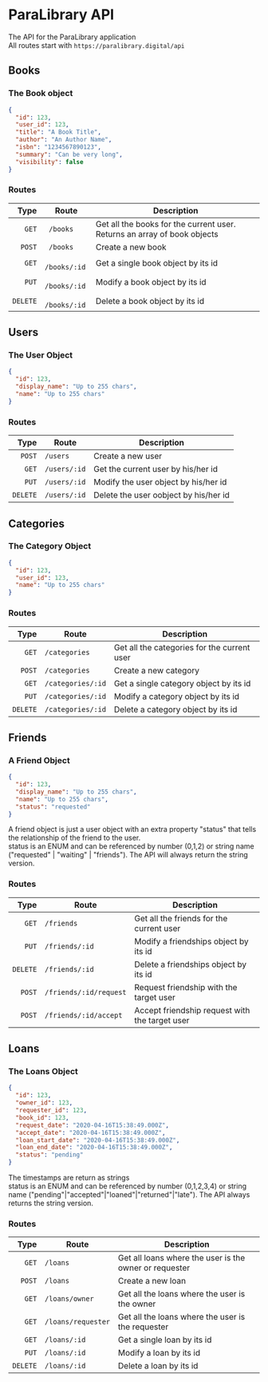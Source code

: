# ParaLibrary API
The API for the ParaLibrary application\
All routes start with `https://paralibrary.digital/api`

## Books
### The Book object
```json
{
  "id": 123,
  "user_id": 123,
  "title": "A Book Title",
  "author": "An Author Name",
  "isbn": "1234567890123",
  "summary": "Can be very long",
  "visibility": false
}
```
### Routes
   Type | Route | Description 
  ---:| --- | --- 
`   GET`|` /books`     | Get all the books for the current user. Returns an array of book objects
`  POST`|` /books`     | Create a new book
`   GET`|` /books/:id` | Get a single book object by its id
`   PUT`|` /books/:id` | Modify a book object by its id
`DELETE`|` /books/:id` | Delete a book object by its id

## Users
### The User Object
```json
{
  "id": 123,
  "display_name": "Up to 255 chars",
  "name": "Up to 255 chars"
}
```
### Routes
 Type | Route | Description 
 ---:| --- | --- 
`  POST`|`/users`     | Create a new user
`   GET`|`/users/:id` | Get the current user by his/her id
`   PUT`|`/users/:id` | Modify the user object by his/her id
`DELETE`|`/users/:id` | Delete the user oobject by his/her id

## Categories
### The Category Object
```json
{
  "id": 123,
  "user_id": 123,
  "name": "Up to 255 chars"
}
```
### Routes
 Type | Route | Description 
 ---:| --- | --- 
`   GET`|`/categories`     | Get all the categories for the current user
`  POST`|`/categories`     | Create a new category
`   GET`|`/categories/:id` | Get a single category object by its id
`   PUT`|`/categories/:id` | Modify a category object by its id
`DELETE`|`/categories/:id` | Delete a category object by its id

## Friends
### A Friend Object
```json
{
  "id": 123,
  "display_name": "Up to 255 chars",
  "name": "Up to 255 chars",
  "status": "requested"
}
```
A friend object is just a user object with an extra property "status" that tells the relationship of the friend to the user.\
status is an ENUM and can be referenced by number (0,1,2) or string name ("requested" | "waiting" | "friends"). The API will always return the string version.
### Routes
 Type | Route | Description 
 ---:| --- | --- 
`   GET`|`/friends`             | Get all the friends for the current user
`   PUT`|`/friends/:id`         | Modify a friendships object by its id
`DELETE`|`/friends/:id`         | Delete a friendships object by its id
`  POST`|`/friends/:id/request` | Request friendship with the target user
`  POST`|`/friends/:id/accept`  | Accept friendship request with the target user

## Loans
### The Loans Object
```json
{
  "id": 123,
  "owner_id": 123,
  "requester_id": 123,
  "book_id": 123,
  "request_date": "2020-04-16T15:38:49.000Z",
  "accept_date": "2020-04-16T15:38:49.000Z",
  "loan_start_date": "2020-04-16T15:38:49.000Z",
  "loan_end_date": "2020-04-16T15:38:49.000Z",
  "status": "pending"
}
```
The timestamps are return as strings\
status is an ENUM and can be referenced by number (0,1,2,3,4) or string name ("pending"|"accepted"|"loaned"|"returned"|"late"). The API always returns the string version.
### Routes
 Type | Route | Description 
 ---:| --- | --- 
`   GET`|`/loans`           | Get all loans where the user is the owner or requester
`  POST`|`/loans`           | Create a new loan
`   GET`|`/loans/owner`     | Get all the loans where the user is the owner
`   GET`|`/loans/requester` | Get all the loans where the user is the requester
`   GET`|`/loans/:id`       | Get a single loan by its id
`   PUT`|`/loans/:id`       | Modify a loan by its id
`DELETE`|`/loans/:id`       | Delete a loan by its id
